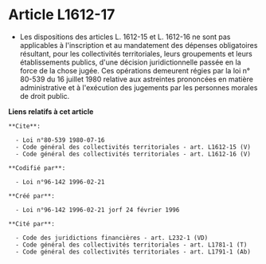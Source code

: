 # Article L1612-17

- Les dispositions des articles L. 1612-15 et L. 1612-16 ne sont pas applicables à l'inscription et au mandatement des
dépenses obligatoires résultant, pour les collectivités territoriales, leurs groupements et leurs établissements publics,
d'une décision juridictionnelle passée en la force de la chose jugée. Ces opérations demeurent régies par la loi n° 80-539 du
16 juillet 1980 relative aux astreintes prononcées en matière administrative et à l'exécution des jugements par les personnes
morales de droit public.

**Liens relatifs à cet article**

	**Cite**:

	  - Loi n°80-539 1980-07-16
	  - Code général des collectivités territoriales - art. L1612-15 (V)
	  - Code général des collectivités territoriales - art. L1612-16 (V)

	**Codifié par**:

	  - Loi n°96-142 1996-02-21

	**Créé par**:

	  - Loi n°96-142 1996-02-21 jorf 24 février 1996

	**Cité par**:

	  - Code des juridictions financières - art. L232-1 (VD)
	  - Code général des collectivités territoriales - art. L1781-1 (T)
	  - Code général des collectivités territoriales - art. L1791-1 (Ab)
